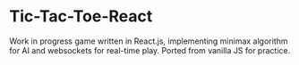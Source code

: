# Tic-Tac-Toe-React

Work in progress game written in React.js, implementing minimax algorithm for AI and websockets for real-time play. Ported from vanilla JS for practice.